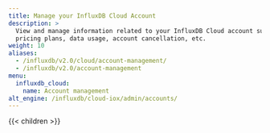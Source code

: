 ```yaml
---
title: Manage your InfluxDB Cloud Account
description: >
  View and manage information related to your InfluxDB Cloud account such as
  pricing plans, data usage, account cancellation, etc.
weight: 10
aliases:
  - /influxdb/v2.0/cloud/account-management/
  - /influxdb/v2.0/account-management
menu:
  influxdb_cloud:
    name: Account management
alt_engine: /influxdb/cloud-iox/admin/accounts/
---
```


{{< children >}}
